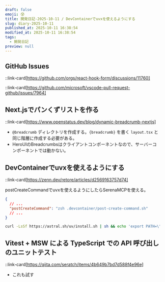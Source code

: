 ```yaml
---
draft: false
emoji: 😰
title: 開発日記-2025-10-11 / DevContainerでuvxを使えるようにする
slug: diary-2025-10-11
published_at: 2025-10-11 16:38:54
modified_at: 2025-10-11 16:38:54
tags:
  - 開発日記
preview: null
---
```


## GitHub Issues

::link-card[https://github.com/orgs/react-hook-form/discussions/11760]

::link-card[https://github.com/microsoft/vscode-pull-request-github/issues/7964]

## Next.jsでパンくずリストを作る

::link-card[https://www.openstatus.dev/blog/dynamic-breadcrumb-nextjs]

- `@breadcrumb` ディレクトリを作成する。`{breadcrumb}` を書く `layout.tsx` と同じ階層に作成する必要がある。
- HeroUIのBreadcrumbsはクライアントコンポーネントなので、サーバーコンポーネントでは動かない。

## DevContainerでuvxを使えるようにする

::link-card[https://zenn.dev/retore/articles/d2569163757d74]

postCreateCommandでuvxを使えるようにしたらSerenaMCPを使える。

```json:devcontainer.json
{
  // ...
  "postCreateCommand": "zsh .devcontainer/post-create-command.sh"
  // ...
}
```

```bash
curl -LsSf https://astral.sh/uv/install.sh | sh && echo 'export PATH=\"$HOME/.cargo/bin:$PATH\"' >> ~/.bashrc
```

## Vitest + MSW による TypeScript での API 呼び出しのユニットテスト

::link-card[https://qiita.com/seratch/items/4b649b7bd7d588f4e96e]

- これも試す
